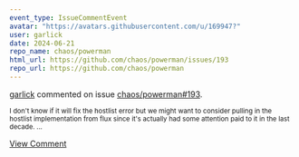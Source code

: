 ```yaml
---
event_type: IssueCommentEvent
avatar: "https://avatars.githubusercontent.com/u/169947?"
user: garlick
date: 2024-06-21
repo_name: chaos/powerman
html_url: https://github.com/chaos/powerman/issues/193
repo_url: https://github.com/chaos/powerman
---
```


<a href='https://github.com/garlick' target='_blank'>garlick</a> commented on issue <a href='https://github.com/chaos/powerman/issues/193' target='_blank'>chaos/powerman#193</a>.

<small>I don't know if it will fix the hostlist error but we might want to consider pulling in the hostlist implementation from flux since it's actually had some attention paid to it in the last decade....</small>

<a href='https://github.com/chaos/powerman/issues/193' target='_blank'>View Comment</a>
